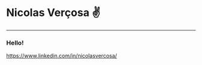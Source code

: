 <h1> Nicolas Verçosa ✌ </h2>
<hr> 
<h3>Hello!</h3>

<a>https://www.linkedin.com/in/nicolasvercosa/</a>

